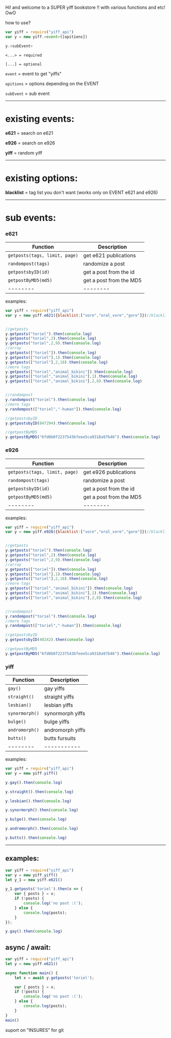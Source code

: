 Hi!
and welcome to a SUPER yiff bookstore !!
with various functions and etc!
OwO

how to use?

```js
var yiff = require("yiff_api")
var y = new yiff.<event>([opitions])

y.<subEvent>
```

`<...> = required`

`[...] = optional`

`event` = event to get "yiffs"

`opitions` = options depending on the EVENT

`subEvent` = sub event

----

# existing events:

**e621** = search on e621

**e926** = search on e926

**yiff** = random yiff

---

# existing options:

**blacklist** = tag list you don't want (works only on EVENT e621 and e926)

---

# sub events:

### e621
| Function | Description |
| -------- | ----------- |
| `getposts(tags, limit, page)` | get e621 publications |
| `randompost(tags)` | randomize a post |
| `getpostsbyID(id)` | get a post from the id |
| `getpostByMD5(md5)` | get a post from the MD5 |
| -------- | -------- |

examples:
```js
var yiff = require("yiff_api")
var y = new yiff.e621({blacklist:["vore","oral_vore","gore"]})//blacklist


//getposts
y.getposts("toriel").then(console.log)
y.getposts("toriel",2).then(console.log)
y.getposts("toriel",2,9).then(console.log)
//array
y.getposts(["toriel"]).then(console.log)
y.getposts(["toriel"],1).then(console.log)
y.getposts(["toriel"],2,10).then(console.log)
//more tags
y.getposts(["toriel","animal_bikini"]).then(console.log)
y.getposts(["toriel","animal_bikini"],1).then(console.log)
y.getposts(["toriel","animal_bikini"],2,8).then(console.log)


//randompost
y.randompost("toriel").then(console.log)
//more tags
y.randompost(["toriel","-human"]).then(console.log)

//getpostsbyID
y.getpostsbyID(847294).then(console.log)

//getpostByMD5
y.getpostByMD5("6fd0b0f2237543bfeee5ca9318a97b46").then(console.log)
```


### e926
| Function | Description |
| -------- | ----------- |
| `getposts(tags, limit, page)` | get e926 publications |
| `randompost(tags)` | randomize a post |
| `getpostsbyID(id)` | get a post from the id |
| `getpostByMD5(md5)` | get a post from the MD5 |
| -------- | -------- |

examples:
```js
var yiff = require("yiff_api")
var y = new yiff.e926({blacklist:["vore","oral_vore","gore"]})//blacklist


//getposts
y.getposts("toriel").then(console.log)
y.getposts("toriel",2).then(console.log)
y.getposts("toriel",2,9).then(console.log)
//array
y.getposts(["toriel"]).then(console.log)
y.getposts(["toriel"],1).then(console.log)
y.getposts(["toriel"],2,10).then(console.log)
//more tags
y.getposts(["toriel","animal_bikini"]).then(console.log)
y.getposts(["toriel","animal_bikini"],1).then(console.log)
y.getposts(["toriel","animal_bikini"],2,8).then(console.log)


//randompost
y.randompost("toriel").then(console.log)
//more tags
y.randompost(["toriel","-human"]).then(console.log)

//getpostsbyID
y.getpostsbyID(40242).then(console.log)

//getpostByMD5
y.getpostByMD5("6fd0b0f2237543bfeee5ca9318a97b46").then(console.log)
```

### yiff
| Function | Description |
| -------- | ----------- |
| `gay()` | gay yiffs |
| `straight()` | straight yiffs |
| `lesbian()` | lesbian yiffs |
| `synormorph()` | synormorph yiffs |
| `bulge()` | bulge yiffs |
| `andromorph()` | andromorph yiffs |
| `butts()` | butts fursuits |
| -------- | ----------- |

examples:
```js
var yiff = require("yiff_api")
var y = new yiff.yiff()

y.gay().then(console.log)

y.straight().then(console.log)

y.lesbian().then(console.log)

y.synormorph().then(console.log)

y.bulge().then(console.log)

y.andromorph().then(console.log)

y.butts().then(console.log)
```

---

## examples:
```js
var yiff = require("yiff_api")
var y = new yiff.yiff()
let y_1 = new yiff.e621()

y_1.getposts('toriel').then(x => {
	var { posts } = x;
	if (!posts) {
		console.log('no post :(');
	} else {
		console.log(posts);
	}
});

y.gay().then(console.log)
```

## async / await:
```js
var yiff = require("yiff_api")
let y = new yiff.e621()

async function main() {
	let x = await y.getposts('toriel');

	var { posts } = x;
	if (!posts) {
		console.log('no post :(');
	} else {
		console.log(posts);
	}
}
main()
```

suport on "INSURES" for git